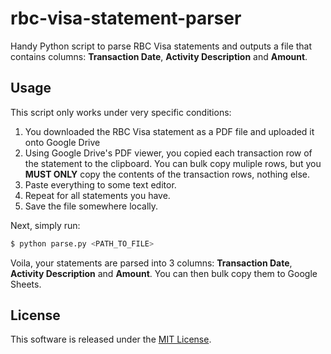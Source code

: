 # rbc-visa-statement-parser

Handy Python script to parse RBC Visa statements and outputs a file that contains columns: **Transaction Date**, **Activity Description** and **Amount**.

## Usage

This script only works under very specific conditions:

1. You downloaded the RBC Visa statement as a PDF file and uploaded it onto Google Drive
2. Using Google Drive's PDF viewer, you copied each transaction row of the statement to the clipboard. You can bulk copy muliple rows, but you **MUST ONLY** copy the contents of the transaction rows, nothing else.
3. Paste everything to some text editor.
4. Repeat for all statements you have.
5. Save the file somewhere locally.

Next, simply run:

```sh
$ python parse.py <PATH_TO_FILE>
```

Voila, your statements are parsed into 3 columns: **Transaction Date**, **Activity Description** and **Amount**. You can then bulk copy them to Google Sheets.

## License

This software is released under the [MIT License](http://opensource.org/licenses/MIT).